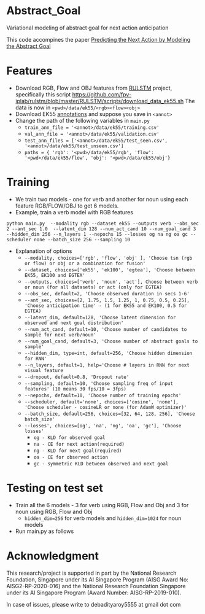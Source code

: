 # Abstract_Goal
Variational modeling of abstract goal for next action anticipation

This code accompines the paper [Predicting the Next Action by Modeling the Abstract Goal](https://arxiv.org/abs/2209.05044)

# Features

  * Download RGB, Flow and OBJ features from [RULSTM](https://github.com/fpv-iplab/rulstm) project, specifically this script
    https://github.com/fpv-iplab/rulstm/blob/master/RULSTM/scripts/download_data_ek55.sh
    The data is now in ```<pwd>/data/ek55/<rgb><flow><obj>```
  * Download EK55 [annotations](https://github.com/fpv-iplab/rulstm/tree/master/RULSTM/data/ek55) and suppose you save in ```<annot>```
  * Change the path of the following variables in ```main.py```
    * ```train_ann_file = '<annot>/data/ek55/training.csv'```
    * ```val_ann_file = '<annot>/data/ek55/validation.csv'```
    * ```test_ann_files = ['<annot>/data/ek55/test_seen.csv', '<annot>/data/ek55/test_unseen.csv']```
    * ```paths = { 'rgb': '<pwd>/data/ek55/rgb', 'flow': '<pwd>/data/ek55/flow', 'obj': '<pwd>/data/ek55/obj'}```

# Training
  * We train two models - one for verb and another for noun using each feature RGB/FLOW/OBJ to get 6 models.
  * Example, train a verb model with RGB features
  
  ``` python main.py  --modality rgb --dataset ek55 --outputs verb --obs_sec 2 --ant_sec 1.0  --latent_dim 128 --num_act_cand 10 --num_goal_cand 3  --hidden_dim 256 --n_layers 1 --nepochs 15 --losses og na ng oa gc --scheduler none --batch_size 256 --sampling 10 ```
  * Explanation of options
    * ```--modality, choices=['rgb', 'flow', 'obj' ], 'Choose tsn (rgb or flow) or obj or a combination for fusion' ```
    * ```--dataset, choices=['ek55', 'ek100', 'egtea'], 'Choose between EK55, EK100 and EGTEA' ```
    * ```--outputs, choices=['verb', 'noun', 'act'], Choose between verb or noun (for all datasets) or act (only for EGTEA)```
    * ```--obs_sec, default=2, 'Choose observed duration in secs 1-6'```
    * ```--ant_sec, choices=[2, 1.75, 1.5, 1.25, 1, 0.75, 0.5, 0.25], 'Choose anticipation time' - (1 for EK55 and EK100, 0.5 for EGTEA)```
    * ```--latent_dim, default=128, 'Choose latent dimension for observed and next goal distribution'```
    * ```--num_act_cand, default=10, 'Choose number of candidates to sample for next verb/noun' ```
    * ```--num_goal_cand, default=3, 'Choose number of abstract goals to sample'```
    * ```--hidden_dim, type=int, default=256, 'Choose hidden dimension for RNN'```
    * ```--n_layers, default=1, help='Choose # layers in RNN for next visual feature```
    * ```--dropout, default=0.8, 'Dropout rate'```
    * ```--sampling, default=10, 'Choose sampling freq of input features' (10 means 30 fps/10 = 3fps)```
    * ```--nepochs, default=10, 'Choose number of training epochs'```
    * ```--scheduler, default='none', choices=['cosine', 'none'], 'Choose scheduler - cosineLR or none (for AdamW optimizer)'```
    * ```--batch_size, default=256, choices=[32, 64, 128, 256], 'Choose batch_size'```
    * ```--losses', choices=[og', 'na', 'ng', 'oa', 'gc'], 'Choose losses'``` 
      * ```og - KLD for observed goal```
      * ```na - CE for next action(required)```
      * ```ng - KLD for next goal(required)```
      * ```oa - CE for observed action```
      * ```gc - symmetric KLD between observed and next goal```

# Testing on test set
  
  * Train all the 6 models - 3 for verb using RGB, Flow and Obj and 3 for noun using RGB, Flow and Obj
    * ```hidden_dim=256``` for verb models and  ```hidden_dim=1024``` for noun models
  * Run main.py as follows



# Acknowledgment

This research/project is supported in part by the National Research Foundation, Singapore under its AI Singapore Program (AISG Award No: AISG2-RP-2020-016) and the National Research Foundation Singapore under its AI Singapore Program (Award Number: AISG-RP-2019-010).

  
In case of issues, please write to debadityaroy5555 at gmail dot com
